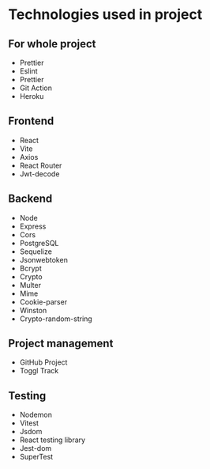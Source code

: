 # Technologies used in project

## For whole project

- Prettier
- Eslint
- Prettier
- Git Action
- Heroku

## Frontend

- React
- Vite
- Axios
- React Router
- Jwt-decode

## Backend

- Node
- Express
- Cors
- PostgreSQL
- Sequelize
- Jsonwebtoken
- Bcrypt
- Crypto
- Multer
- Mime
- Cookie-parser
- Winston
- Crypto-random-string

## Project management

- GitHub Project
- Toggl Track

## Testing

- Nodemon
- Vitest
- Jsdom
- React testing library
- Jest-dom
- SuperTest
